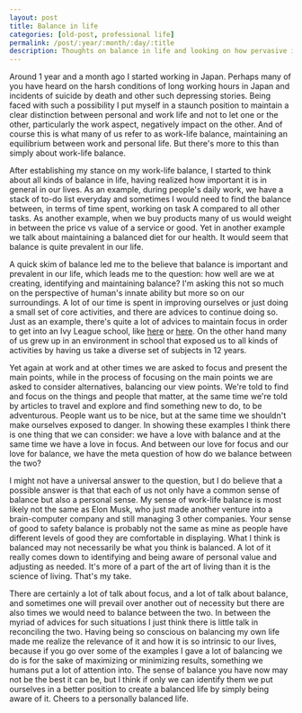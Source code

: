 ```yaml
---
layout: post
title: Balance in life
categories: [old-post, professional life]
permalink: /post/:year/:month/:day/:title
description: Thoughts on balance in life and looking on how pervasive it is in our life
---
```


Around 1 year and a month ago I started working in Japan. Perhaps many of you have heard on the harsh conditions of long working hours in Japan and incidents of
suicide by death and other such depressing stories. Being faced with such a possibility I put myself in a staunch position to maintain a clear distinction between personal
and work life and not to let one or the other, particularly the work aspect, negatively impact on the other. And of course this is what many of us refer to as work-life
balance, maintaining an equilibrium between work and personal life. But there's more to this than simply about work-life balance.

After establishing my stance on my work-life balance, I started to think about all kinds of balance in life, having realized how important it is in general in our lives.
As an example, during people's daily work, we  have a stack of to-do list everyday and sometimes I would need to find the balance between, in
terms of time spent, working on task A compared to all other tasks. As another example, when we buy products many of us would weight in between the price vs value of
a service or good. Yet in another example we talk about maintaining a balanced diet for our health. It would seem that balance is quite prevalent in our life.

A quick skim of balance led me to the believe that balance is important and prevalent in our life, which leads me to the question: how well are we at creating, identifying
and maintaining balance? I'm asking this not so much on the perspective of human's innate ability but more so on our surroundings. A lot of our time is spent in improving ourselves
or just doing a small set of core activities, and there are advices to continue doing so. Just as an example, there's quite a lot of advices to maintain focus in order to get into
an Ivy League school, like <a href="https://blog.prepscholar.com/how-to-get-into-harvard-and-the-ivy-league-by-a-harvard-alum">here</a> or <a href="https://www.quora.com/How-can-I-get-into-an-Ivy-League-college/answer/Arvin-Chang?srid=7d08">here</a>.
On the other hand many of us grew up in an environment in school that exposed us to all kinds of activities by having us take a diverse set of subjects in 12 years.

Yet again at work and at other times we are asked to focus and present the main points, while in the process of focusing on the main points we are asked to consider alternatives,
balancing our view points. We're told to find and focus on the things and people that matter, at the same time we're told by articles to travel and explore and find something new to do,
to be adventurous. People want us to be nice, but at the same time we shouldn't make ourselves exposed to danger. In showing these examples I think there is one thing that we can consider:
we have a love with balance and at the same time we have a love in focus. And between our love for focus and our love for balance, we have the meta question of how do we balance between the two? 

I might not have a universal answer to the question, but I do believe that a possible answer is that that each of us not only have a common sense of balance but also a personal
sense. My sense of work-life balance is most likely not the same as Elon Musk, who just made another venture into a brain-computer company and still managing 3 other companies. Your sense
of good to safety balance is probably not the same as mine as people have different levels of good they are comfortable in displaying. What I think is balanced may not necessarily be
what you think is balanced. A lot of it really comes down to identifying and being aware of personal value and adjusting as needed. It's more of a part of the art of living than it is
the science of living. That's my take.

There are certainly a lot of talk about focus, and a lot of talk about balance, and sometimes one will prevail over another out of necessity but there are also times we would need to
balance between the two. In between the myriad of advices for such situations I just think there is little talk in reconciling the two. Having being so conscious on balancing my own life
made me realize the relevance of it and how it is so intrinsic to our lives, because if you go over some of the examples I gave a lot of balancing we do is for the sake of maximizing
or minimizing results, something we humans put a lot of attention into.  The sense of balance you have now may not be the best it can be, but I think if only we can identify them we put
ourselves in a better position to create a balanced life by simply being aware of it. Cheers to a personally balanced life.
